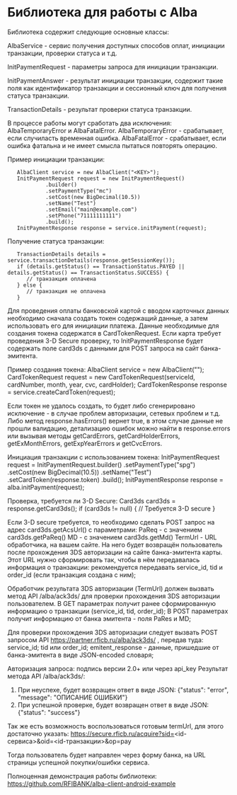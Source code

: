 Библиотека для работы c Alba
=============

Библиотека содержит следующие основные классы:

AlbaService - сервис получения доступных способов оплат, инициации транзакции, проверки статуса и т.д.

InitPaymentRequest - параметры запроса для инициации транзакции.

InitPaymentAnswer - результат инициации транзакции, содержит такие поля как идентификатор транзакции и сессионный ключ для получения статуса транзакции.

TransactionDetails - результат проверки статуса транзакции.

В процессе работы могут сработать два исключения: AlbaTemporaryError и AlbaFatalError.
AlbaTemporaryError - срабатывает, если случиласть временная ошибка.
AlbaFatalError - срабатывает, если ошибка фатальна и не имеет смысла пытаться повторять операцию.


Пример инициации транзакции:

       AlbaClient service = new AlbaClient("<KEY>");
       InitPaymentRequest request = new InitPaymentRequest()
                .builder()
                .setPaymentType("mc")
                .setCost(new BigDecimal(10.5))
                .setName("Test")
                .setEmail("main@example.com")
                .setPhone("71111111111")
                .build();
       InitPaymentResponse response = service.initPayment(request);

Получение статуса транзакции:

       TransactionDetails details = service.transactionDetails(response.getSessionKey());
       if (details.getStatus() == TransactionStatus.PAYED || details.getStatus() == TransactionStatus.SUCCESS) {
          // транзакция оплачена
       } else {
          // транзакция не оплачена
       }

Для проведения оплаты банковской картой с вводом карточных данных необходимо сначала создать токен содержащий данные,
а затем использовать его для инициации платежа. Данные необходимые для создания токена содержатся в CardTokenRequest.
Если карта требует проведения 3-D Secure проверку, то InitPaymentResponse будет содержать поле card3ds с данными
для POST запроса на сайт банка-эмитента.

Пример создания токена:
       AlbaClient service = new AlbaClient("<KEY>");
       CardTokenRequest request = new CardTokenRequest(serviceId, cardNumber, month, year, cvc, cardHolder);
       CardTokenResponse response = service.createCardToken(request);

Если токен не удалось создать, то будет либо сгенерировано исключение - в случае проблем авторизации, сетевых проблем и т.д.
Либо метод response.hasErrors() вернет true, в этом случае данные не прошли валидацию,
детализацию ошибок можно найти в response.errors
или вызывая методы getCardErrors, getCardHolderErrors, getExMonthErrors, getExpYearErrors и getCvcErrors.


Инициация транзакции с использованием токена:
       InitPaymentRequest request = InitPaymentRequest.builder()
                    .setPaymentType("spg")
                    .setCost(new BigDecimal(10.5))
                    .setName("Test")
                    .setCardToken(response.token)
                    .build();
       InitPaymentResponse response = alba.initPayment(request);

Проверка, требуется ли 3-D Secure:
       Card3ds card3ds = response.getCard3ds();
       if (card3ds != null) {
           // Требуется 3-D secure
       }

Если 3-D secure требуется, то необходимо сделать POST запрос на адрес card3ds.getAcsUrl()
с параметрами:
  PaReq - с значением card3ds.getPaReq()
  MD - с значением card3ds.getMd()
  TermUrl - URL обработчика, на вашем сайте. На него будет возвращён пользователь после прохождения 3DS авторизации на сайте банка-эмитента карты. Этот URL нужно сформировать так, чтобы в нём передавалась информация о транзакции: рекомендуется передавать service_id, tid и order_id (если транзакция создана с ним);

Обработчик результата 3DS авторизации (TermUrl) должен вызвать метод API /alba/ack3ds/ для проверки прохождения 3DS авторизации пользователем.
В GET параметрах получит ранее сформированную информацию о транзакции (service_id, tid, order_id);
В POST параметрах получит информацию от банка эмитента - поля PaRes и MD;

Для проверки прохождения 3DS авторизации следует вызвать POST запросом API https://partner.rficb.ru/alba/ack3ds/ , передав туда:
service_id;
tid или order_id;
emitent_response - данные, пришедшие от банка-эмитента в виде JSON-encoded словаря;

Авторизация запроса: подпись версии 2.0+ или через api_key
Результат метода API /alba/ack3ds/:
1. При неуспехе, будет возвращен ответ в виде JSON:
{"status": "error", "message": "ОПИСАНИЕ ОШИБКИ"}
2. При успешной проверке, будет возвращен ответ в виде JSON:
{"status": "success"}


Так же есть возможность воспользоваться готовым termUrl, для этого достаточно указать:
https://secure.rficb.ru/acquire?sid=<id-сервиса>&oid=<id-транзакции>&op=pay

Тогда пользователь будет направлен через форму банка, на URL страницы успешной покупки/ошибки сервиса.

Полноценная демонстрация работы библиотеки: https://github.com/RFIBANK/alba-client-android-example
